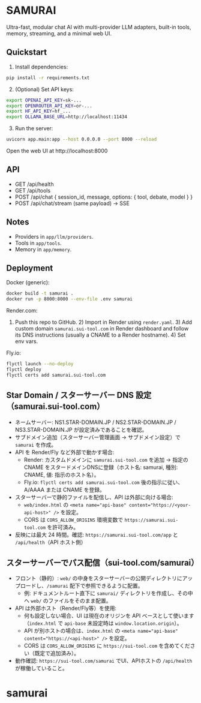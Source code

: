 SAMURAI
=====

Ultra-fast, modular chat AI with multi-provider LLM adapters, built-in tools, memory, streaming, and a minimal web UI.

Quickstart
---------

1. Install dependencies:

```bash
pip install -r requirements.txt
```

2. (Optional) Set API keys:

```bash
export OPENAI_API_KEY=sk-...
export OPENROUTER_API_KEY=or-...
export HF_API_KEY=hf_...
export OLLAMA_BASE_URL=http://localhost:11434
```

3. Run the server:

```bash
uvicorn app.main:app --host 0.0.0.0 --port 8000 --reload
```

Open the web UI at http://localhost:8000

API
---

- GET /api/health
- GET /api/tools
- POST /api/chat { session_id, message, options: { tool, debate, model } }
- POST /api/chat/stream (same payload) -> SSE

Notes
-----

- Providers in `app/llm/providers`.
- Tools in `app/tools`.
- Memory in `app/memory`.

Deployment
----------

Docker (generic):

```bash
docker build -t samurai .
docker run -p 8000:8000 --env-file .env samurai
```

Render.com:

1) Push this repo to GitHub. 2) Import in Render using `render.yaml`. 3) Add custom domain `samurai.sui-tool.com` in Render dashboard and follow its DNS instructions (usually a CNAME to a Render hostname). 4) Set env vars.

Fly.io:

```bash
flyctl launch --no-deploy
flyctl deploy
flyctl certs add samurai.sui-tool.com
```

Star Domain / スターサーバー DNS 設定（samurai.sui-tool.com）
-----------------------------------------------

- ネームサーバー: NS1.STAR-DOMAIN.JP / NS2.STAR-DOMAIN.JP / NS3.STAR-DOMAIN.JP が設定済みであることを確認。
- サブドメイン追加（スターサーバー管理画面 → サブドメイン設定）で `samurai` を作成。
- API を Render/Fly など外部で動かす場合:
  - Render: カスタムドメインに `samurai.sui-tool.com` を追加 → 指定の CNAME をスタードメインDNSに登録（ホスト名: samurai, 種別: CNAME, 値: 指示のホスト名）。
  - Fly.io: `flyctl certs add samurai.sui-tool.com` 後の指示に従い、A/AAAA または CNAME を登録。
- スターサーバーで静的ファイルを配信し、API は外部に向ける場合:
  - `web/index.html` の `<meta name="api-base" content="https://<your-api-host>" />` を設定。
  - CORS は `CORS_ALLOW_ORIGINS` 環境変数で `https://samurai.sui-tool.com` を許可済み。
- 反映には最大 24 時間。確認: `https://samurai.sui-tool.com/app` と `/api/health`（API ホスト側）

スターサーバーでパス配信（sui-tool.com/samurai）
--------------------------------------------

- フロント（静的）: `web/` の中身をスターサーバーの公開ディレクトリにアップロードし、`/samurai` 配下で参照できるように配置。
  - 例: ドキュメントルート直下に `samurai/` ディレクトリを作成し、その中へ `web/` のファイルをそのまま配置。
- API は外部ホスト（Render/Fly等）を使用:
  - 何も設定しない場合、UI は現在のオリジンを API ベースとして使います（`index.html` で `api-base` 未設定時は `window.location.origin`）。
  - API が別ホストの場合は、`index.html` の `<meta name="api-base" content="https://<api-host>" />` を設定。
  - CORS は `CORS_ALLOW_ORIGINS` に `https://sui-tool.com` を含めてください（既定で追加済み）。
- 動作確認: `https://sui-tool.com/samurai` でUI、APIホストの `/api/health` が稼働していること。
# samurai